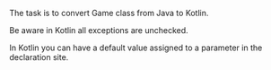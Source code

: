 The task is to convert Game class from Java to Kotlin.

Be aware in Kotlin all exceptions are unchecked.

In Kotlin you can have a default value assigned to a parameter in the declaration site.